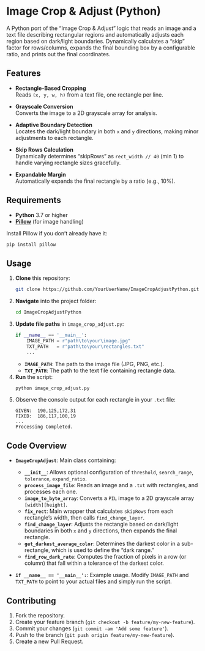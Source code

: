  
# Image Crop & Adjust (Python)

A Python port of the “Image Crop & Adjust” logic that reads an image and a text file describing rectangular regions and automatically adjusts each region based on dark/light boundaries. Dynamically calculates a “skip” factor for rows/columns, expands the final bounding box by a configurable ratio, and prints out the final coordinates.

## Features

- **Rectangle-Based Cropping**  
  Reads `(x, y, w, h)` from a text file, one rectangle per line.

- **Grayscale Conversion**  
  Converts the image to a 2D grayscale array for analysis.

- **Adaptive Boundary Detection**  
  Locates the dark/light boundary in both `x` and `y` directions, making minor adjustments to each rectangle.

- **Skip Rows Calculation**  
  Dynamically determines “skipRows” as `rect_width // 40` (min 1) to handle varying rectangle sizes gracefully.

- **Expandable Margin**  
  Automatically expands the final rectangle by a ratio (e.g., 10%).

## Requirements

- **Python** 3.7 or higher
- [**Pillow**](https://pypi.org/project/Pillow/) (for image handling)

Install Pillow if you don’t already have it:
```bash
pip install pillow
```

## Usage

1. **Clone** this repository:
   ```bash
   git clone https://github.com/YourUserName/ImageCropAdjustPython.git
   ```
2. **Navigate** into the project folder:
   ```bash
   cd ImageCropAdjustPython
   ```
3. **Update file paths** in `image_crop_adjust.py`:
   ```python
   if __name__ == '__main__':
       IMAGE_PATH = r"path\to\your\image.jpg"
       TXT_PATH   = r"path\to\your\rectangles.txt"
       ...
   ```
   - **`IMAGE_PATH`**: The path to the image file (JPG, PNG, etc.).
   - **`TXT_PATH`**: The path to the text file containing rectangle data.
4. **Run** the script:
   ```bash
   python image_crop_adjust.py
   ```
5. Observe the console output for each rectangle in your `.txt` file:
   ```plaintext
   GIVEN:  190,125,172,31
   FIXED:  186,117,100,19
   ...
   Processing Completed.
   ```

## Code Overview

- **`ImageCropAdjust`**: Main class containing:
  - **`__init__`**: Allows optional configuration of `threshold`, `search_range`, `tolerance`, `expand_ratio`.
  - **`process_image_file`**: Reads an image and a `.txt` with rectangles, and processes each one.
  - **`image_to_byte_array`**: Converts a `PIL` image to a 2D grayscale array `[width][height]`.
  - **`fix_rect`**: Main wrapper that calculates `skipRows` from each rectangle’s width, then calls `find_change_layer`.
  - **`find_change_layer`**: Adjusts the rectangle based on dark/light boundaries in both `x` and `y` directions, then expands the final rectangle.
  - **`get_darkest_average_color`**: Determines the darkest color in a sub-rectangle, which is used to define the “dark range.”
  - **`find_row_dark_rate`**: Computes the fraction of pixels in a row (or column) that fall within a tolerance of the darkest color.

- **`if __name__ == '__main__':`**: Example usage. Modify `IMAGE_PATH` and `TXT_PATH` to point to your actual files and simply run the script.

## Contributing

1. Fork the repository.  
2. Create your feature branch (`git checkout -b feature/my-new-feature`).  
3. Commit your changes (`git commit -am 'Add some feature'`).  
4. Push to the branch (`git push origin feature/my-new-feature`).  
5. Create a new Pull Request.

 
